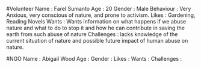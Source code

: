 #Volunteer
Name		   : Farel Sumanto
Age		     : 20
Gender	   : Male
Behaviour	 : Very Anxious, very conscious of nature, and prone to activism.
Likes		   : Gardening, Reading Novels
Wants		   : Wants information on what happens if we abuse nature and what to do to stop it and how he can contribute in saving the earth from such abuse of nature
Challenges : lacks knowledge of the current situation of nature and possible future impact of human abuse on nature.

#NGO
Name       : Abigail Wood
Age        :
Gender     :
Likes      :
Wants      :
Challenges :
